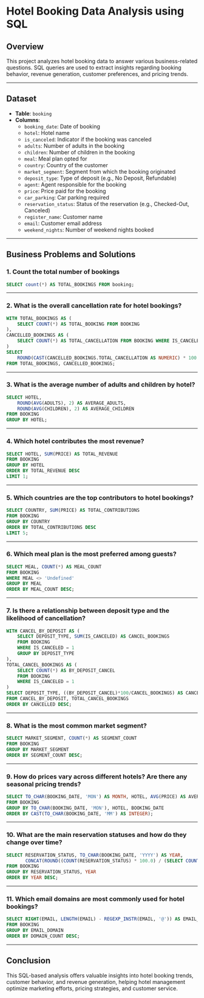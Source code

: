 
# Hotel Booking Data Analysis using SQL

## Overview
This project analyzes hotel booking data to answer various business-related questions. SQL queries are used to extract insights regarding booking behavior, revenue generation, customer preferences, and pricing trends.

---

## Dataset
- **Table**: `booking`
- **Columns**:
  - `booking_date`: Date of booking
  - `hotel`: Hotel name
  - `is_canceled`: Indicator if the booking was canceled
  - `adults`: Number of adults in the booking
  - `children`: Number of children in the booking
  - `meal`: Meal plan opted for
  - `country`: Country of the customer
  - `market_segment`: Segment from which the booking originated
  - `deposit_type`: Type of deposit (e.g., No Deposit, Refundable)
  - `agent`: Agent responsible for the booking
  - `price`: Price paid for the booking
  - `car_parking`: Car parking required
  - `reservation_status`: Status of the reservation (e.g., Checked-Out, Canceled)
  - `register_name`: Customer name
  - `email`: Customer email address
  - `weekend_nights`: Number of weekend nights booked

---

## Business Problems and Solutions

### 1. Count the total number of bookings
```sql
SELECT count(*) AS TOTAL_BOOKINGS FROM booking;
```

---

### 2. What is the overall cancellation rate for hotel bookings?
```sql
WITH TOTAL_BOOKINGS AS (
    SELECT COUNT(*) AS TOTAL_BOOKING FROM BOOKING
),
CANCELLED_BOOKINGS AS (
    SELECT COUNT(*) AS TOTAL_CANCELLATION FROM BOOKING WHERE IS_CANCELED = 1
)
SELECT 
    ROUND(CAST(CANCELLED_BOOKINGS.TOTAL_CANCELLATION AS NUMERIC) * 100 / CAST(TOTAL_BOOKINGS.TOTAL_BOOKING AS NUMERIC), 2) AS CANCELLATION_RATE
FROM TOTAL_BOOKINGS, CANCELLED_BOOKINGS;
```

---

### 3. What is the average number of adults and children by hotel?
```sql
SELECT HOTEL,
    ROUND(AVG(ADULTS), 2) AS AVERAGE_ADULTS,
    ROUND(AVG(CHILDREN), 2) AS AVERAGE_CHILDREN
FROM BOOKING
GROUP BY HOTEL;
```

---

### 4. Which hotel contributes the most revenue?
```sql
SELECT HOTEL, SUM(PRICE) AS TOTAL_REVENUE 
FROM BOOKING
GROUP BY HOTEL
ORDER BY TOTAL_REVENUE DESC 
LIMIT 1;
```

---

### 5. Which countries are the top contributors to hotel bookings?
```sql
SELECT COUNTRY, SUM(PRICE) AS TOTAL_CONTRIBUTIONS 
FROM BOOKING
GROUP BY COUNTRY
ORDER BY TOTAL_CONTRIBUTIONS DESC 
LIMIT 5;
```

---

### 6. Which meal plan is the most preferred among guests?
```sql
SELECT MEAL, COUNT(*) AS MEAL_COUNT
FROM BOOKING
WHERE MEAL <> 'Undefined'
GROUP BY MEAL
ORDER BY MEAL_COUNT DESC;
```

---

### 7. Is there a relationship between deposit type and the likelihood of cancellation?
```sql
WITH CANCEL_BY_DEPOSIT AS (
    SELECT DEPOSIT_TYPE, SUM(IS_CANCELED) AS CANCEL_BOOKINGS
    FROM BOOKING
    WHERE IS_CANCELED = 1
    GROUP BY DEPOSIT_TYPE
),
TOTAL_CANCEL_BOOKINGS AS (
    SELECT COUNT(*) AS BY_DEPOSIT_CANCEL
    FROM BOOKING
    WHERE IS_CANCELED = 1
)
SELECT DEPOSIT_TYPE, ((BY_DEPOSIT_CANCEL)*100/CANCEL_BOOKINGS) AS CANCELLED
FROM CANCEL_BY_DEPOSIT, TOTAL_CANCEL_BOOKINGS
ORDER BY CANCELLED DESC;
```

---

### 8. What is the most common market segment?
```sql
SELECT MARKET_SEGMENT, COUNT(*) AS SEGMENT_COUNT
FROM BOOKING
GROUP BY MARKET_SEGMENT
ORDER BY SEGMENT_COUNT DESC;
```

---

### 9. How do prices vary across different hotels? Are there any seasonal pricing trends?
```sql
SELECT TO_CHAR(BOOKING_DATE, 'MON') AS MONTH, HOTEL, AVG(PRICE) AS AVERAGE_PRICE
FROM BOOKING
GROUP BY TO_CHAR(BOOKING_DATE, 'MON'), HOTEL, BOOKING_DATE
ORDER BY CAST(TO_CHAR(BOOKING_DATE, 'MM') AS INTEGER);
```

---

### 10. What are the main reservation statuses and how do they change over time?
```sql
SELECT RESERVATION_STATUS, TO_CHAR(BOOKING_DATE, 'YYYY') AS YEAR, 
       CONCAT(ROUND((COUNT(RESERVATION_STATUS) * 100.0) / (SELECT COUNT(*) FROM BOOKING), 2), '%') AS RESERVATION_STATUS_COUNT
FROM BOOKING
GROUP BY RESERVATION_STATUS, YEAR
ORDER BY YEAR DESC;
```

---

### 11. Which email domains are most commonly used for hotel bookings?
```sql
SELECT RIGHT(EMAIL, LENGTH(EMAIL) - REGEXP_INSTR(EMAIL, '@')) AS EMAIL_DOMAIN, COUNT(*) AS DOMAIN_COUNT
FROM BOOKING
GROUP BY EMAIL_DOMAIN
ORDER BY DOMAIN_COUNT DESC;
```

---

## Conclusion
This SQL-based analysis offers valuable insights into hotel booking trends, customer behavior, and revenue generation, helping hotel management optimize marketing efforts, pricing strategies, and customer service.
 
